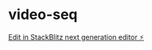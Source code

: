 # video-seq

[Edit in StackBlitz next generation editor ⚡️](https://stackblitz.com/~/github.com/ctretyak/video-seq)